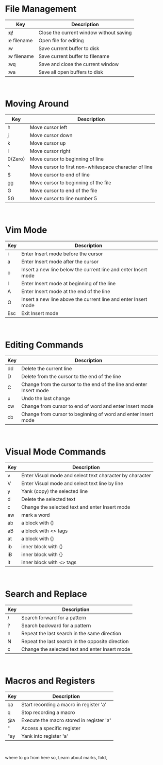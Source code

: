# File Management
| Key         | Description                             |
| ----------- | --------------------------------------- |
| :q!         | Close the current window without saving |
| :e filename | Open file for editing                   |
| :w          | Save current buffer to disk             |
| :w filename | Save current buffer to filename         |
| :wq         | Save and close the current window       |
| :wa         | Save all open buffers to disk           |
<br>

# Moving Around
| Key     | Description                                           |
| ------- | ----------------------------------------------------- |
| h       | Move cursor left                                      |
| j       | Move cursor down                                      |
| k       | Move cursor up                                        |
| l       | Move cursor right                                     |
| 0(Zero) | Move cursor to beginning of line                      |
| ^       | Move cursor to first non-whitespace character of line |
| $       | Move cursor to end of line                            |
| gg      | Move cursor to beginning of the file                  |
| G       | Move cursor to end of the file                        |
| 5G      | Move cursor to line number 5                          |
<br>

# Vim Mode
| Key | Description                                                    |
| --- | -------------------------------------------------------------- |
| i   | Enter Insert mode before the cursor                            |
| a   | Enter Insert mode after the cursor                             |
| o   | Insert a new line below the current line and enter Insert mode |
| I   | Enter Insert mode at beginning of the line                     |
| A   | Enter Insert mode at the end of the line                       |
| O   | Insert a new line above the current line and enter Insert mode |
| Esc | Exit Insert mode                                               |
<br>

# Editing Commands
| Key | Description                                                         |
| --- | ------------------------------------------------------------------- |
| dd  | Delete the current line                                             |
| D   | Delete from the cursor to the end of the line                       |
| C   | Change from the cursor to the end of the line and enter Insert mode |
| u   | Undo the last change                                                |
| cw  | Change from cursor to end of word and enter Insert mode             |
| cb  | Change from cursor to beginning of word and enter Insert mode       |
<br>

# Visual Mode Commands
| Key | Description                                              |
| --- | -------------------------------------------------------- |
| v   | Enter Visual mode and select text character by character |
| V   | Enter Visual mode and select text line by line           |
| y   | Yank (copy) the selected line                            |
| d   | Delete the selected text                                 |
| c   | Change the selected text and enter Insert mode           |
| aw  | mark a word                                              |
| ab  | a block with ()                                          |
| aB  | a block with <> tags                                     |
| at  | a block with {}                                          |
| ib  | inner block with ()                                      |
| iB  | inner block with {}                                      |
| it  | inner block with <> tags                                 |
<br>

# Search and Replace
| Key | Description                                      |
| --- | ------------------------------------------------ |
| /   | Search forward for a pattern                     |
| ?   | Search backward for a pattern                    |
| n   | Repeat the last search in the same direction     |
| N   | Repeat the last search in the opposite direction |
| c   | Change the selected text and enter Insert mode   |
<br>

# Macros and Registers
| Key | Description                              |
| --- | ---------------------------------------- |
| qa  | Start recording a macro in register 'a'  |
| q   | Stop recording a macro                   |
| @a  | Execute the macro stored in register 'a' |
| "   | Access a specific register               |
| "ay | Yank into register 'a'                   |
<br>

where to go from here so, Learn about marks, fold, 
